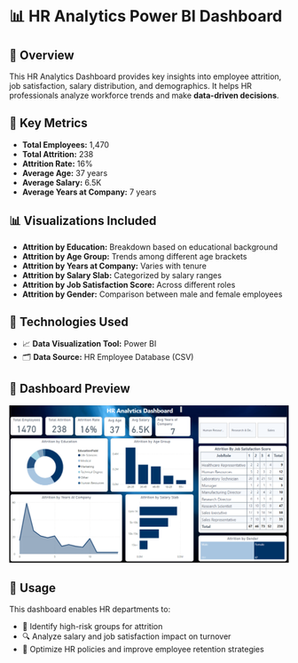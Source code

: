 
# 📊 HR Analytics Power BI Dashboard

## 📝 Overview

This HR Analytics Dashboard provides key insights into employee attrition, job satisfaction, salary distribution, and demographics. It helps HR professionals analyze workforce trends and make **data-driven decisions**.


## 🔢 Key Metrics

*  **Total Employees:** 1,470
*  **Total Attrition:** 238
*  **Attrition Rate:** 16%
*  **Average Age:** 37 years
*  **Average Salary:** 6.5K
*  **Average Years at Company:** 7 years


## 📊 Visualizations Included

*  **Attrition by Education:** Breakdown based on educational background
*  **Attrition by Age Group:** Trends among different age brackets
*  **Attrition by Years at Company:** Varies with tenure
*  **Attrition by Salary Slab:** Categorized by salary ranges
*  **Attrition by Job Satisfaction Score:** Across different roles
*  **Attrition by Gender:** Comparison between male and female employees


## 🧰 Technologies Used

* 📈 **Data Visualization Tool:** Power BI
* 🗂️ **Data Source:** HR Employee Database (CSV)


## 📌 Dashboard Preview



![HR Analytics Dashboard](images/HR_dashboard.png)


## 🎯 Usage

This dashboard enables HR departments to:

* 🧠 Identify high-risk groups for attrition
* 🔍 Analyze salary and job satisfaction impact on turnover
* 📑 Optimize HR policies and improve employee retention strategies
